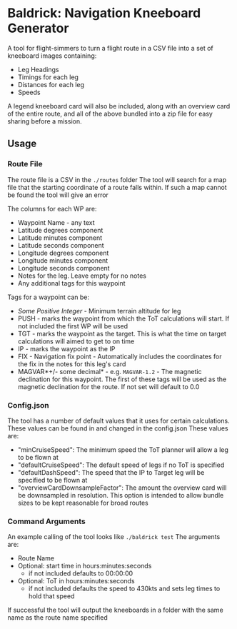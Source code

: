# Baldrick: Navigation Kneeboard Generator

A tool for flight-simmers to turn a flight route in a CSV file into a set of kneeboard images containing:
- Leg Headings
- Timings for each leg
- Distances for each leg
- Speeds

A legend kneeboard card will also be included, along with an overview card of the entire route,
and all of the above bundled into a zip file for easy sharing before a mission.

## Usage
### Route File
The route file is a CSV in the `./routes` folder
The tool will search for a map file that the starting coordinate of a route falls within. 
If such a map cannot be found the tool will give an error

The columns for each WP are:
- Waypoint Name - any text
- Latitude degrees component
- Latitude minutes component
- Latitude seconds component
- Longitude degrees component
- Longitude minutes component
- Longitude seconds component
- Notes for the leg. Leave empty for no notes
- Any additional tags for this waypoint

Tags for a waypoint can be:
- *Some Positive Integer* - Minimum terrain altitude for leg
- PUSH - marks the waypoint from which the ToT calculations will start. If not included the first WP will be used
- TGT - marks the waypoint as the target. This is what the time on target calculations will aimed to get to on time
- IP - marks the waypoint as the IP
- FIX - Navigation fix point - Automatically includes the coordinates for the fix in the notes for this leg's card
- MAGVAR*+/- some decimal* - e.g. `MAGVAR-1.2` - The magnetic declination for this waypoint.
    The first of these tags will be used as the magnetic declination for the route. If not set will default to 0.0
    
### Config.json
The tool has a number of default values that it uses for certain calculations.
These values can be found in and changed in the config.json
These values are:
- "minCruiseSpeed": The minimum speed the ToT planner will allow a leg to be flown at
- "defaultCruiseSpeed": The default speed of legs if no ToT is specified
- "defaultDashSpeed": The speed that the IP to Target leg will be specified to be flown at
- "overviewCardDownsampleFactor": The amount the overview card will be downsampled in resolution.
This option is intended to allow bundle sizes to be kept reasonable for broad routes

### Command Arguments
An example calling of the tool looks like `./baldrick test`
The arguments are:
- Route Name
- Optional: start time in hours:minutes:seconds
    - if not included defaults to 00:00:00
- Optional: ToT in hours:minutes:seconds
    - if not included defaults the speed to 430kts and sets leg times to hold that speed

If successful the tool will output the kneeboards in a folder with the same name as the route name specified